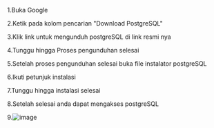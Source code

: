 1.Buka Google

2.Ketik pada kolom pencarian "Download PostgreSQL"

3.Klik link untuk mengunduh postgreSQL di link resmi nya

4.Tunggu hingga Proses pengunduhan selesai

5.Setelah proses pengunduhan selesai buka file instalator postgreSQL

6.Ikuti petunjuk instalasi 

7.Tunggu hingga instalasi selesai

8.Setelah selesai anda dapat mengakses postgreSQL

9.![image](https://github.com/Rinjow/Pertemuan-1-Basis-Data/assets/148309927/172e87a2-5e15-4374-a100-45f342fa24fc)

